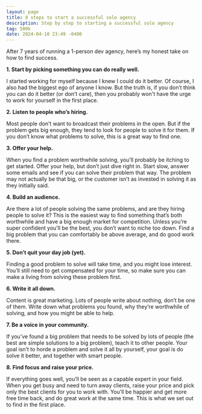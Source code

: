 ```yaml
---
layout: page
title: 8 steps to start a successful solo agency
description: Step by step to starting a successful solo agency
tag: 500k
date: 2024-04-10 23:49 -0400
---
```


After 7 years of running a 1-person dev agency, here’s my honest take on how to
find success.

**1. Start by picking something you can do really well.**

I started working for myself because I knew I could do it better. Of course,
I also had the biggest ego of anyone I know. But the truth is, if you don’t
think you can do it better (or don’t care), then you probably won't have the
urge to work for yourself in the first place.

**2. Listen to people who’s hiring.**

Most people don’t want to broadcast their problems in the open. But if the
problem gets big enough, they tend to look for people to solve it for them. If
you don’t know what problems to solve, this is a great way to find one.

**3. Offer your help.**

When you find a problem worthwhile solving, you’ll probably be itching to get
started. Offer your help, but don’t just dive right in. Start slow, answer some
emails and see if you can solve their problem that way. The problem may not
actually be that big, or the customer isn’t as invested in solving it as they
initially said.

**4. Build an audience.**

Are there a lot of people solving the same problems, and are they hiring people
to solve it?  This is the easiest way to find something that’s both worthwhile
and have a big enough market for competition. Unless you’re super confident
you’ll be the best, you don’t want to niche too down. Find a big problem that
you can comfortably be above average, and do good work there.

**5. Don’t quit your day job (yet).**

Finding a good problem to solve will take time, and you might lose interest.
You’ll still need to get compensated for your time, so make sure you can make
a living from solving these problem first.

**6. Write it all down.**

Content is great marketing. Lots of people write about nothing, don’t be one of
them. Write down what problems you found, why they’re worthwhile of solving, and
how you might be able to help.

**7. Be a voice in your community.**

If you’ve found a big problem that needs to be solved by lots of people (the
best are simple solutions to a big problem), teach it to other people. Your goal
isn’t to horde a problem and solve it all by yourself, your goal is do solve it
better, and together with smart people.

**8. Find focus and raise your price.**

If everything goes well, you’ll be seen as a capable expert in your field. When
you get busy and need to turn away clients, raise your price and pick only the
best clients for you to work with. You’ll be happier and get more free time
back, and do great work at the same time. This is what we set out to find in the
first place.
